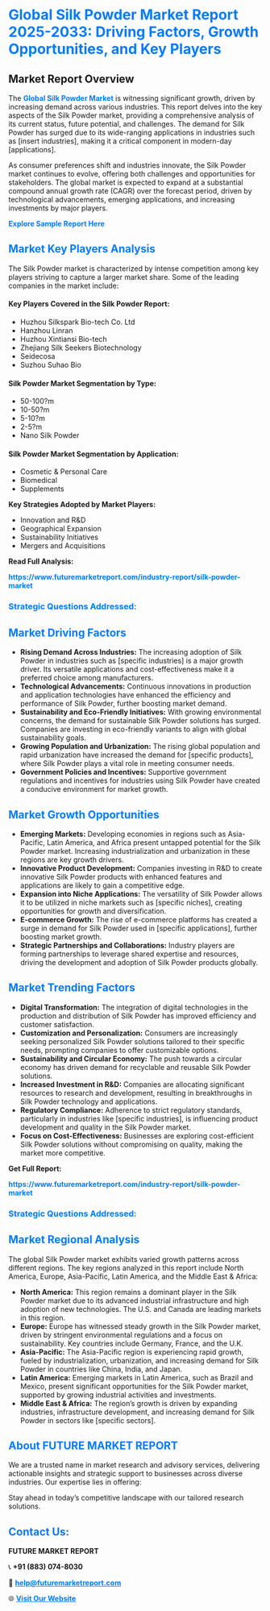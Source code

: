 <h1 style="color: #007BFF;">Global Silk Powder Market Report 2025-2033: Driving Factors, Growth Opportunities, and Key Players</h1>

<section id="overview">
<h2>Market Report Overview</h2>
<p>The <a href="https://www.futuremarketreport.com/industry-report/silk-powder-market" style="color: #007BFF; text-decoration: none;"><strong>Global Silk Powder Market</strong></a> is witnessing significant growth, driven by increasing demand across various industries. This report delves into the key aspects of the Silk Powder market, providing a comprehensive analysis of its current status, future potential, and challenges. The demand for Silk Powder has surged due to its wide-ranging applications in industries such as [insert industries], making it a critical component in modern-day [applications].</p>
<p>As consumer preferences shift and industries innovate, the Silk Powder market continues to evolve, offering both challenges and opportunities for stakeholders. The global market is expected to expand at a substantial compound annual growth rate (CAGR) over the forecast period, driven by technological advancements, emerging applications, and increasing investments by major players.</p>
</section>

<section id="overview">
<p><a href="https://www.futuremarketreport.com/request-sample/reportId=43290" style="color: #007BFF; text-decoration: none;"><strong>Explore Sample Report Here</strong></a></p>
</section>

<section id="key-players">
<h2 style="color: #007BFF;">Market Key Players Analysis</h2>
<p>The Silk Powder market is characterized by intense competition among key players striving to capture a larger market share. Some of the leading companies in the market include:</p>
<h4>Key Players Covered in the Silk Powder Report:</h4>
<ul><li>Huzhou Silkspark Bio-tech Co. Ltd</li><li>Hanzhou Linran</li><li>Huzhou Xintiansi Bio-tech</li><li>Zhejiang Silk Seekers Biotechnology</li><li>Seidecosa</li><li>Suzhou Suhao Bio</li></ul>
<h4>Silk Powder Market Segmentation by Type:</h4>
<ul><li>50-100?m</li><li>10-50?m</li><li>5-10?m</li><li>2-5?m</li><li>Nano Silk Powder</li></ul>

<h4>Silk Powder Market Segmentation by Application:</h4>
<ul><li>Cosmetic &amp; Personal Care</li><li>Biomedical</li><li>Supplements</li></ul>
<p><strong>Key Strategies Adopted by Market Players:</strong></p>
<ul>
<li>Innovation and R&D</li>
<li>Geographical Expansion</li>
<li>Sustainability Initiatives</li>
<li>Mergers and Acquisitions</li>
</ul>
</section>

<section>
<p><strong>Read Full Analysis: </strong></p><a href="https://www.futuremarketreport.com/industry-report/silk-powder-market" style="color: #007BFF; text-decoration: none;"><strong>https://www.futuremarketreport.com/industry-report/silk-powder-market</strong></a>
<h3 style="color: #007BFF;">Strategic Questions Addressed:</h3>
</section>

<section id="driving-factors">
<h2 style="color: #007BFF;">Market Driving Factors</h2>
<ul>
<li><strong>Rising Demand Across Industries:</strong> The increasing adoption of Silk Powder in industries such as [specific industries] is a major growth driver. Its versatile applications and cost-effectiveness make it a preferred choice among manufacturers.</li>
<li><strong>Technological Advancements:</strong> Continuous innovations in production and application technologies have enhanced the efficiency and performance of Silk Powder, further boosting market demand.</li>
<li><strong>Sustainability and Eco-Friendly Initiatives:</strong> With growing environmental concerns, the demand for sustainable Silk Powder solutions has surged. Companies are investing in eco-friendly variants to align with global sustainability goals.</li>
<li><strong>Growing Population and Urbanization:</strong> The rising global population and rapid urbanization have increased the demand for [specific products], where Silk Powder plays a vital role in meeting consumer needs.</li>
<li><strong>Government Policies and Incentives:</strong> Supportive government regulations and incentives for industries using Silk Powder have created a conducive environment for market growth.</li>
</ul>
</section>

<section id="growth-opportunities">
<h2 style="color: #007BFF;">Market Growth Opportunities</h2>
<ul>
<li><strong>Emerging Markets:</strong> Developing economies in regions such as Asia-Pacific, Latin America, and Africa present untapped potential for the Silk Powder market. Increasing industrialization and urbanization in these regions are key growth drivers.</li>
<li><strong>Innovative Product Development:</strong> Companies investing in R&D to create innovative Silk Powder products with enhanced features and applications are likely to gain a competitive edge.</li>
<li><strong>Expansion into Niche Applications:</strong> The versatility of Silk Powder allows it to be utilized in niche markets such as [specific niches], creating opportunities for growth and diversification.</li>
<li><strong>E-commerce Growth:</strong> The rise of e-commerce platforms has created a surge in demand for Silk Powder used in [specific applications], further boosting market growth.</li>
<li><strong>Strategic Partnerships and Collaborations:</strong> Industry players are forming partnerships to leverage shared expertise and resources, driving the development and adoption of Silk Powder products globally.</li>
</ul>
</section>

<section id="trending-factors">
<h2 style="color: #007BFF;">Market Trending Factors</h2>
<ul>
<li><strong>Digital Transformation:</strong> The integration of digital technologies in the production and distribution of Silk Powder has improved efficiency and customer satisfaction.</li>
<li><strong>Customization and Personalization:</strong> Consumers are increasingly seeking personalized Silk Powder solutions tailored to their specific needs, prompting companies to offer customizable options.</li>
<li><strong>Sustainability and Circular Economy:</strong> The push towards a circular economy has driven demand for recyclable and reusable Silk Powder solutions.</li>
<li><strong>Increased Investment in R&D:</strong> Companies are allocating significant resources to research and development, resulting in breakthroughs in Silk Powder technology and applications.</li>
<li><strong>Regulatory Compliance:</strong> Adherence to strict regulatory standards, particularly in industries like [specific industries], is influencing product development and quality in the Silk Powder market.</li>
<li><strong>Focus on Cost-Effectiveness:</strong> Businesses are exploring cost-efficient Silk Powder solutions without compromising on quality, making the market more competitive.</li>
</ul>
</section>

<section>
<p><strong>Get Full Report: </strong></p><a href="https://www.futuremarketreport.com/industry-report/silk-powder-market" style="color: #007BFF; text-decoration: none;"><strong>https://www.futuremarketreport.com/industry-report/silk-powder-market</strong></a>
<h3 style="color: #007BFF;">Strategic Questions Addressed:</h3>
</section>


<section id="regional-analysis">
<h2 style="color: #007BFF;">Market Regional Analysis</h2>
<p>The global Silk Powder market exhibits varied growth patterns across different regions. The key regions analyzed in this report include North America, Europe, Asia-Pacific, Latin America, and the Middle East & Africa:</p>
<ul>
<li><strong>North America:</strong> This region remains a dominant player in the Silk Powder market due to its advanced industrial infrastructure and high adoption of new technologies. The U.S. and Canada are leading markets in this region.</li>
<li><strong>Europe:</strong> Europe has witnessed steady growth in the Silk Powder market, driven by stringent environmental regulations and a focus on sustainability. Key countries include Germany, France, and the U.K.</li>
<li><strong>Asia-Pacific:</strong> The Asia-Pacific region is experiencing rapid growth, fueled by industrialization, urbanization, and increasing demand for Silk Powder in countries like China, India, and Japan.</li>
<li><strong>Latin America:</strong> Emerging markets in Latin America, such as Brazil and Mexico, present significant opportunities for the Silk Powder market, supported by growing industrial activities and investments.</li>
<li><strong>Middle East & Africa:</strong> The region’s growth is driven by expanding industries, infrastructure development, and increasing demand for Silk Powder in sectors like [specific sectors].</li>
</ul>
</section>

<footer>
<h2 style="color: #007BFF;">About FUTURE MARKET REPORT</h2>
<p>We are a trusted name in market research and advisory services, delivering actionable insights and strategic support to businesses across diverse industries. Our expertise lies in offering:</p>

<p>Stay ahead in today’s competitive landscape with our tailored research solutions.</p>

<h2 style="color: #007BFF;">Contact Us:</h2>
<p><strong>FUTURE MARKET REPORT</strong></p>
<p>📞 <strong>+91 (883) 074-8030</strong></p>
<p>📧 <strong><a href="mailto:help@futuremarketreport.com" style="color: #007BFF;">help@futuremarketreport.com</a></strong></p>
<p>🌐 <strong><a href="https://www.futuremarketreport.com/" style="color: #007BFF;">Visit Our Website</a></strong></p>
</footer>